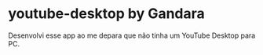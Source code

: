 # youtube-desktop by Gandara


Desenvolvi esse app ao me depara que não tinha um YouTube Desktop para PC.

